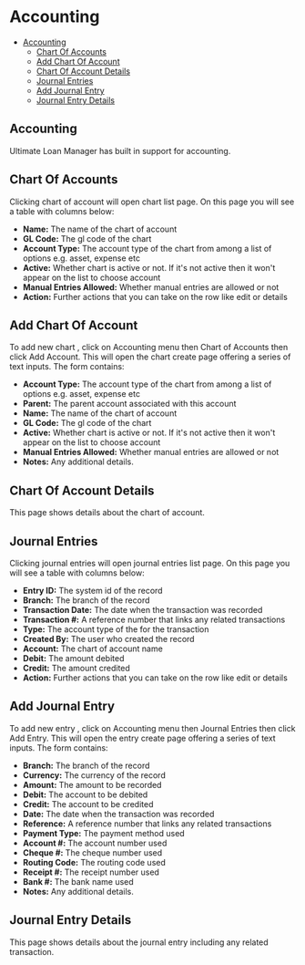 # Accounting

- [Accounting](#accounting)
    - [Chart Of Accounts](#chart-of-accounts)
    - [Add Chart Of Account](#add-chart-of-account)
    - [Chart Of Account Details](#chart-of-account-details)
    - [Journal Entries](#journal-entries)
    - [Add Journal Entry](#add-journal-entry)
    - [Journal Entry Details](#journal-entry-details)
 

<a name="accounting"></a>
## Accounting

Ultimate Loan Manager has built in support for accounting.

<a name="chart-of-accounts"></a>
## Chart Of Accounts

Clicking chart of account will open chart list page. On this page you will see a table with columns below:
- **Name:** The name of the chart of account
- **GL Code:** The gl code of the chart
- **Account Type:** The account type of the chart from among a list of options e.g. asset, expense etc
- **Active:** Whether chart is active or not. If it's not active then it won't appear on the list to choose account
- **Manual Entries Allowed:** Whether manual entries are allowed or not
- **Action:** Further actions that you can take on the row like edit or details

<a name="add-chart-of-account"></a>
## Add Chart Of Account

 To add new chart , click on Accounting menu then Chart of Accounts then click Add Account.
 This will open the chart create page offering a series of text  inputs.
 The form contains:
- **Account Type:** The account type of the chart from among a list of options e.g. asset, expense etc
- **Parent:** The parent account associated with this account
- **Name:** The name of the chart of account
- **GL Code:** The gl code of the chart
- **Active:** Whether chart is active or not. If it's not active then it won't appear on the list to choose account
- **Manual Entries Allowed:** Whether manual entries are allowed or not
- **Notes:**  Any additional details.

<a name="chart-of-account-details"></a>
## Chart Of Account Details

This page shows details about the chart of account.

<a name="journal-entries"></a>
## Journal Entries

Clicking journal entries will open journal entries list page. On this page you will see a table with columns below:
- **Entry ID:** The system id of the record
- **Branch:** The branch of the record
- **Transaction Date:** The date when the transaction was recorded
- **Transaction #:** A reference number that links any related transactions
- **Type:** The account type of the for the transaction
- **Created By:** The user who created the record
- **Account:** The chart of account name
- **Debit:** The amount debited
- **Credit:** The amount credited
- **Action:** Further actions that you can take on the row like edit or details

<a name="add-journal-entry"></a>
## Add Journal Entry

To add new entry , click on Accounting menu then Journal Entries then click Add Entry.
This will open the entry create page offering a series of text  inputs.
The form contains:

- **Branch:** The branch of the record
- **Currency:** The currency of the record
- **Amount:** The amount to be recorded
- **Debit:** The account to be debited
- **Credit:** The account to be credited
- **Date:** The date when the transaction was recorded
- **Reference:** A reference number that links any related transactions
- **Payment Type:** The payment method used
- **Account #:** The account number used
- **Cheque #:** The cheque number used
- **Routing Code:** The routing code used
- **Receipt #:** The receipt number used
- **Bank #:** The bank name used
- **Notes:**  Any additional details.

<a name="journal-entry-details"></a>
## Journal Entry Details

This page shows details about the journal entry including any related transaction.